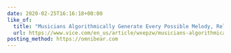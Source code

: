 ```yaml
---
date: 2020-02-25T16:16:18+00:00
like_of:
  title: "Musicians Algorithmically Generate Every Possible Melody, Release Them to Public"
  url: https://www.vice.com/en_us/article/wxepzw/musicians-algorithmically-generate-every-possible-melody-release-them-to-public-domain
posting_method: https://omnibear.com
---
```


